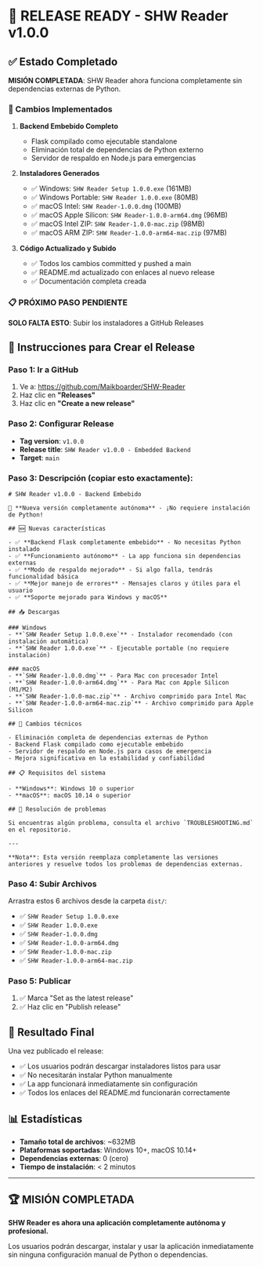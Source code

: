 # 🎉 RELEASE READY - SHW Reader v1.0.0

## ✅ Estado Completado

**MISIÓN COMPLETADA**: SHW Reader ahora funciona completamente sin dependencias externas de Python.

### 🔧 Cambios Implementados

1. **Backend Embebido Completo**
   - Flask compilado como ejecutable standalone
   - Eliminación total de dependencias de Python externo
   - Servidor de respaldo en Node.js para emergencias

2. **Instaladores Generados**
   - ✅ Windows: `SHW Reader Setup 1.0.0.exe` (161MB)
   - ✅ Windows Portable: `SHW Reader 1.0.0.exe` (80MB)
   - ✅ macOS Intel: `SHW Reader-1.0.0.dmg` (100MB)
   - ✅ macOS Apple Silicon: `SHW Reader-1.0.0-arm64.dmg` (96MB)
   - ✅ macOS Intel ZIP: `SHW Reader-1.0.0-mac.zip` (98MB)
   - ✅ macOS ARM ZIP: `SHW Reader-1.0.0-arm64-mac.zip` (97MB)

3. **Código Actualizado y Subido**
   - ✅ Todos los cambios committed y pushed a main
   - ✅ README.md actualizado con enlaces al nuevo release
   - ✅ Documentación completa creada

### 📋 PRÓXIMO PASO PENDIENTE

**SOLO FALTA ESTO**: Subir los instaladores a GitHub Releases

## 🚀 Instrucciones para Crear el Release

### Paso 1: Ir a GitHub
1. Ve a: https://github.com/Maikboarder/SHW-Reader
2. Haz clic en **"Releases"**
3. Haz clic en **"Create a new release"**

### Paso 2: Configurar Release
- **Tag version**: `v1.0.0`
- **Release title**: `SHW Reader v1.0.0 - Embedded Backend`
- **Target**: `main`

### Paso 3: Descripción (copiar esto exactamente):

```
# SHW Reader v1.0.0 - Backend Embebido

🎉 **Nueva versión completamente autónoma** - ¡No requiere instalación de Python!

## 🆕 Nuevas características

- ✅ **Backend Flask completamente embebido** - No necesitas Python instalado
- ✅ **Funcionamiento autónomo** - La app funciona sin dependencias externas
- ✅ **Modo de respaldo mejorado** - Si algo falla, tendrás funcionalidad básica
- ✅ **Mejor manejo de errores** - Mensajes claros y útiles para el usuario
- ✅ **Soporte mejorado para Windows y macOS**

## 📥 Descargas

### Windows
- **`SHW Reader Setup 1.0.0.exe`** - Instalador recomendado (con instalación automática)
- **`SHW Reader 1.0.0.exe`** - Ejecutable portable (no requiere instalación)

### macOS
- **`SHW Reader-1.0.0.dmg`** - Para Mac con procesador Intel
- **`SHW Reader-1.0.0-arm64.dmg`** - Para Mac con Apple Silicon (M1/M2)
- **`SHW Reader-1.0.0-mac.zip`** - Archivo comprimido para Intel Mac
- **`SHW Reader-1.0.0-arm64-mac.zip`** - Archivo comprimido para Apple Silicon

## 🔧 Cambios técnicos

- Eliminación completa de dependencias externas de Python
- Backend Flask compilado como ejecutable embebido
- Servidor de respaldo en Node.js para casos de emergencia
- Mejora significativa en la estabilidad y confiabilidad

## 📋 Requisitos del sistema

- **Windows**: Windows 10 o superior
- **macOS**: macOS 10.14 o superior

## 🐛 Resolución de problemas

Si encuentras algún problema, consulta el archivo `TROUBLESHOOTING.md` en el repositorio.

---

**Nota**: Esta versión reemplaza completamente las versiones anteriores y resuelve todos los problemas de dependencias externas.
```

### Paso 4: Subir Archivos
Arrastra estos 6 archivos desde la carpeta `dist/`:
- ✅ `SHW Reader Setup 1.0.0.exe`
- ✅ `SHW Reader 1.0.0.exe`
- ✅ `SHW Reader-1.0.0.dmg`
- ✅ `SHW Reader-1.0.0-arm64.dmg`
- ✅ `SHW Reader-1.0.0-mac.zip`
- ✅ `SHW Reader-1.0.0-arm64-mac.zip`

### Paso 5: Publicar
1. ✅ Marca "Set as the latest release"
2. ✅ Haz clic en "Publish release"

## 🎯 Resultado Final

Una vez publicado el release:

- ✅ Los usuarios podrán descargar instaladores listos para usar
- ✅ No necesitarán instalar Python manualmente
- ✅ La app funcionará inmediatamente sin configuración
- ✅ Todos los enlaces del README.md funcionarán correctamente

## 📊 Estadísticas

- **Tamaño total de archivos**: ~632MB
- **Plataformas soportadas**: Windows 10+, macOS 10.14+
- **Dependencias externas**: 0 (cero)
- **Tiempo de instalación**: < 2 minutos

---

## 🏆 MISIÓN COMPLETADA

**SHW Reader es ahora una aplicación completamente autónoma y profesional.**

Los usuarios podrán descargar, instalar y usar la aplicación inmediatamente sin ninguna configuración manual de Python o dependencias.
